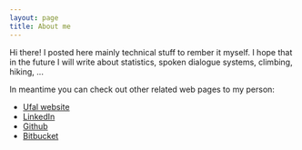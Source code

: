 ```yaml
---
layout: page
title: About me
---
```


<p class="message">
    Hi there! 
    I posted here mainly technical stuff to rember it myself.
    I hope that in the future I will write about statistics, spoken dialogue systems, climbing, hiking, ...
</p>

In meantime you can check out other related web pages to my person:

* [Ufal website](https://ufal.mff.cuni.cz/ondrej-platek)
* [LinkedIn](https://cz.linkedin.com/in/ondrejplatek)
* [Github](https://github.com/oplatek/)
* [Bitbucket](https://bitbucket.org/oplatek)
